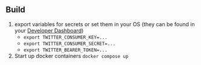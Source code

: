 ﻿## Build

1. export variables for secrets or set them in your OS (they can be found in your [Developer Dashboard](https://developer.twitter.com/en/portal/dashboard))
    - `export TWITTER_CONSUMER_KEY=...`
    - `export TWITTER_CONSUMER_SECRET=...`
    - `export TWITTER_BEARER_TOKEN=...`
2. Start up docker containers `docker compose up`
